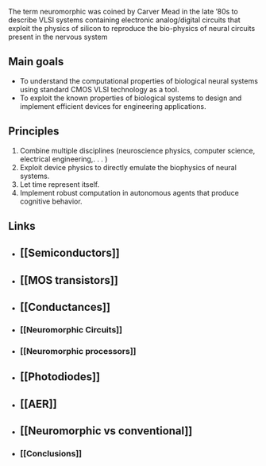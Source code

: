 The term neuromorphic was coined by Carver Mead in the late ’80s to describe VLSI systems containing electronic analog/digital circuits that exploit the physics of silicon to reproduce the bio-physics of neural circuits present in the nervous system

## Main goals

- To understand the computational properties of biological neural systems using standard CMOS VLSI technology as a tool.
- To exploit the known properties of biological systems to design and implement efficient devices for engineering applications.


## Principles

1. Combine multiple disciplines (neuroscience physics, computer science, electrical engineering,. . . ) 
2. Exploit device physics to directly emulate the biophysics of neural systems. 
3. Let time represent itself. 
4. Implement robust computation in autonomous agents that produce cognitive behavior.


## Links
- ## [[Semiconductors]]
- ## [[MOS transistors]]
- ## [[Conductances]]
- ### [[Neuromorphic Circuits]]
- ### [[Neuromorphic processors]]
- ## [[Photodiodes]]
- ## [[AER]]
- ## [[Neuromorphic vs conventional]]
- ### [[Conclusions]]